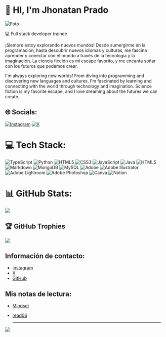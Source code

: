 # 👋 HI, I'm Jhonatan Prado
![Foto](https://github.com/user-attachments/assets/748fba2d-bdd9-4957-98e2-15e161a84e91)

💻 Full stack developer trainee

¡Siempre estoy explorando nuevos mundos! Desde sumergirme en la programación, hasta descubrir nuevos idiomas y culturas, me fascina aprender y conectar con el mundo a través de la tecnología y la imaginación. La ciencia ficción es mi escape favorito, y me encanta soñar con los futuros que podemos crear.

I'm always exploring new worlds! From diving into programming and discovering new languages and cultures, I'm fascinated by learning and connecting with the world through technology and imagination. Science fiction is my favorite escape, and I love dreaming about the futures we can create.


## 🌐 Socials:
[![Instagram](https://img.shields.io/badge/Instagram-%23E4405F.svg?logo=Instagram&logoColor=white)](https://instagram.com/gudiel.vfx) [![X](https://img.shields.io/badge/X-black.svg?logo=X&logoColor=white)](https://x.com/gudiel_py) 

# 💻 Tech Stack:
![TypeScript](https://img.shields.io/badge/typescript-%23007ACC.svg?style=for-the-badge&logo=typescript&logoColor=white) ![Python](https://img.shields.io/badge/python-3670A0?style=for-the-badge&logo=python&logoColor=ffdd54) ![HTML5](https://img.shields.io/badge/html5-%23E34F26.svg?style=for-the-badge&logo=html5&logoColor=white) ![CSS3](https://img.shields.io/badge/css3-%231572B6.svg?style=for-the-badge&logo=css3&logoColor=white) ![JavaScript](https://img.shields.io/badge/javascript-%23323330.svg?style=for-the-badge&logo=javascript&logoColor=%23F7DF1E) ![Java](https://img.shields.io/badge/java-%23ED8B00.svg?style=for-the-badge&logo=openjdk&logoColor=white) ![HTML5](https://img.shields.io/badge/html5-%23E34F26.svg?style=for-the-badge&logo=html5&logoColor=white) ![Markdown](https://img.shields.io/badge/markdown-%23000000.svg?style=for-the-badge&logo=markdown&logoColor=white) ![MongoDB](https://img.shields.io/badge/MongoDB-%234ea94b.svg?style=for-the-badge&logo=mongodb&logoColor=white) ![MySQL](https://img.shields.io/badge/mysql-4479A1.svg?style=for-the-badge&logo=mysql&logoColor=white) ![Adobe](https://img.shields.io/badge/adobe-%23FF0000.svg?style=for-the-badge&logo=adobe&logoColor=white) ![Adobe Illustrator](https://img.shields.io/badge/adobe%20illustrator-%23FF9A00.svg?style=for-the-badge&logo=adobe%20illustrator&logoColor=white) ![Adobe Lightroom](https://img.shields.io/badge/Adobe%20Lightroom-31A8FF.svg?style=for-the-badge&logo=Adobe%20Lightroom&logoColor=white) ![Adobe Photoshop](https://img.shields.io/badge/adobe%20photoshop-%2331A8FF.svg?style=for-the-badge&logo=adobe%20photoshop&logoColor=white) ![Canva](https://img.shields.io/badge/Canva-%2300C4CC.svg?style=for-the-badge&logo=Canva&logoColor=white) ![Notion](https://img.shields.io/badge/Notion-%23000000.svg?style=for-the-badge&logo=notion&logoColor=white)
# 📊 GitHub Stats:
![](https://github-readme-stats.vercel.app/api?username=GudielVFX&theme=dark&hide_border=false&include_all_commits=false&count_private=false)<br/>

## 🏆 GitHub Trophies
![](https://github-profile-trophy.vercel.app/?username=GudielVFX&theme=radical&no-frame=false&no-bg=true&margin-w=4)



## Información de contacto:
- [Instagram](https://instagram.com/gudiel.vfx "Mi instagram")
- [X](https://x.com/gudiel_py "Mi cuenta X")
- [GitHub](https://github.com/GudielVFX "Mi Github")

## Mis notas de lectura:
- [Mindset](./mindset.md)
- [read06](./read06.md)

  ---
[![](https://visitcount.itsvg.in/api?id=GudielVFX&icon=0&color=0)](https://visitcount.itsvg.in)

<!-- Proudly created with GPRM ( https://gprm.itsvg.in ) -->

